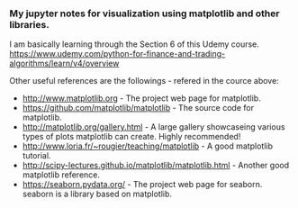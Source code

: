 ### My jupyter notes for visualization using matplotlib and other libraries.
I am basically learning through the Section 6 of this Udemy course. https://www.udemy.com/python-for-finance-and-trading-algorithms/learn/v4/overview
 
Other useful references are the followings - refered in the cource above:

- http://www.matplotlib.org - The project web page for matplotlib.
- https://github.com/matplotlib/matplotlib - The source code for matplotlib.
- http://matplotlib.org/gallery.html - A large gallery showcaseing various types of plots matplotlib can create. Highly recommended! 
- http://www.loria.fr/~rougier/teaching/matplotlib - A good matplotlib tutorial.
- http://scipy-lectures.github.io/matplotlib/matplotlib.html - Another good matplotlib reference.
- https://seaborn.pydata.org/ - The project web page for seaborn. seaborn is a library based on matplotlib. 